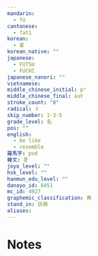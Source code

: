 ```yaml
---
mandarin:
  - fú
cantonese:
  - fat1
korean:
  - 불
korean_native: ""
japanese:
  - FUTSU
  - FUCHI
japanese_nanori: ""
vietnamese:
middle_chinese_initial: pʰ
middle_chinese_final: ɨut
stroke_count: "8"
radical: 彳
skip_number: 1-3-5
grade_level: 名
pos: ""
english:
  - be like
  - resemble
羅馬字: pud
韓文: 푿
joyo_level: ""
hsk_level: ""
hanmun_edu_level: ""
danayo_id: 8451
mc_id: 4927
graphemic_classification: 弗
stand_in: 彷彿
aliases:
---
```


# Notes

